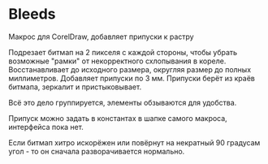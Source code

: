 # Bleeds
Макрос для CorelDraw, добавляет припуски к растру

Подрезает битмап на 2 пикселя с каждой стороны, чтобы убрать возможные "рамки" от некорректного схлопывания в кореле. Восстанавливает до исходного размера, округляя размер до полных миллиметров. Добавляет припуски по 3 мм. Припуски берёт из краёв битмапа, зеркалит и пристыковывает.

Всё это дело группируется, элементы обзываются для удобства.

Припуск можно задать в константах в шапке самого макроса, интерфейса пока нет.

Если битмап хитро искорёжен или повёрнут на некратный 90 градусам угол - то он сначала разворачивается нормально.
